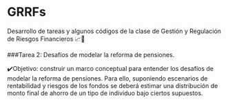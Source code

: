 # GRRFs
Desarrollo de tareas y algunos códigos de la clase de Gestión y Regulación de Riesgos Financieros 📈🐉

###Tarea 2: Desafíos de modelar la reforma de pensiones. 

✔️Objetivo: construir un marco conceptual para entender los desafíos de modelar la reforma de pensiones. Para ello, suponiendo escenarios
de rentabilidad y riesgos de los fondos se deberá estimar una distribución de monto final de ahorro de un tipo de individuo bajo ciertos supuestos. 
